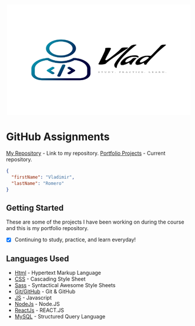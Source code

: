 <!-- ![Vlad Logo](https://github.com/Vleezy/Portfolio/blob/master/logo.png) -->

<p align="center">
  <img src="https://github.com/Vleezy/Portfolio/blob/master/logo.png" width="500" height="300"/></p>

# GitHub Assignments
  [My Repository](https://github.com/Code-7-Classroom/weeklychallenges2020-Vleezy) - Link to my repository.
  [Portfolio Projects](https://github.com/Vleezy/Portfolio) - Current repository.

```json
{
  "firstName": "Vladimir",
  "lastName": "Romero"
}
```

## Getting Started

These are some of the projects I have been working on during the course and this is my portfolio repository.
- [x] Continuing to study, practice, and learn everyday!


## Languages Used

* [Html](https://www.w3schools.com/html/) - Hypertext Markup Language
* [CSS](https://www.w3schools.com/css/) - Cascading Style Sheet
* [Sass](https://www.w3schools.com/sass/) - Syntactical Awesome Style Sheets
* [Git/GitHub](https://redventures.udemy.com/course/git-and-github-masterclass/learn/) - Git & GitHub
* [JS](https://www.w3schools.com/js/) - Javascript
* [NodeJs](https://www.w3schools.com/nodejs/) - Node.JS
* [ReactJs](https://www.w3schools.com/REACT/) - REACT.JS
* [MySQL](https://www.w3schools.com/sql/) - Structured Query Language

